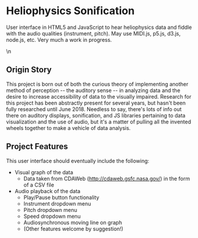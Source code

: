 # Heliophysics Sonification
User interface in HTML5 and JavaScript to hear heliophysics data and fiddle with the audio qualities (instrument, pitch). May use MIDI.js, p5.js, d3.js, node.js, etc. Very much a work in progress. 

\n
## Origin Story
This project is born out of both the curious theory of implementing another method of perception -- the auditory sense -- in analyzing data and the desire to increase accessibility of data to the visually impaired. Research for this project has been abstractly present for several years, but hasn't been fully researched until June 2018. Needless to say, there's lots of info out there on auditory displays, sonification, and JS libraries pertaining to data visualization and the use of audio, but it's a matter of pulling all the invented wheels together to make a vehicle of data analysis.


## Project Features
This user interface should eventually include the following: 
*  Visual graph of the data
    *  Data taken from CDAWeb (http://cdaweb.gsfc.nasa.gov/) in the form of a CSV file
*  Audio playback of the data
    *  Play/Pause button functionality
    *  Instrument dropdown menu
    *  Pitch dropdown menu
    *  Speed dropdown menu
    *  Audiosynchronous moving line on graph
    *  (Other features welcome by suggestion!)
